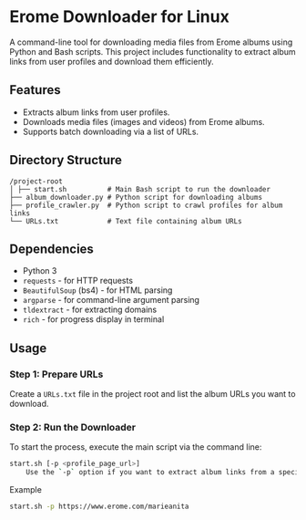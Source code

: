 # Erome Downloader for Linux

A command-line tool for downloading media files from Erome albums using Python and Bash scripts. This project includes functionality to extract album links from user profiles and download them efficiently.

## Features

- Extracts album links from user profiles.
- Downloads media files (images and videos) from Erome albums.
- Supports batch downloading via a list of URLs.

## Directory Structure
```
/project-root
│ ├── start.sh          # Main Bash script to run the downloader
├── album_downloader.py # Python script for downloading albums
├── profile_crawler.py  # Python script to crawl profiles for album links
└── URLs.txt            # Text file containing album URLs
```

## Dependencies

- Python 3
- `requests` - for HTTP requests
- `BeautifulSoup` (bs4) - for HTML parsing
- `argparse` - for command-line argument parsing
- `tldextract` - for extracting domains
- `rich` - for progress display in terminal

## Usage

### Step 1: Prepare URLs

Create a `URLs.txt` file in the project root and list the album URLs you want to download.

### Step 2: Run the Downloader

To start the process, execute the main script via the command line:

```bash
start.sh [-p <profile_page_url>]
    Use the `-p` option if you want to extract album links from a specific profile.
```

Example

```bash
start.sh -p https://www.erome.com/marieanita
```
